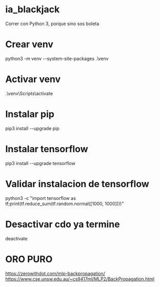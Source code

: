 # ia_blackjack
Correr con Python 3, porque sino sos boleta

# Crear venv
python3 -m venv --system-site-packages .\venv

# Activar venv
.\venv\Scripts\activate

# Instalar pip
pip3 install --upgrade pip

# Instalar tensorflow
pip3 install --upgrade tensorflow

# Validar instalacion de tensorflow
python3 -c "import tensorflow as tf;print(tf.reduce_sum(tf.random.normal([1000, 1000])))"

# Desactivar cdo ya termine
deactivate

# ORO PURO
https://zerowithdot.com/mlp-backpropagation/
https://www.cse.unsw.edu.au/~cs9417ml/MLP2/BackPropagation.html
